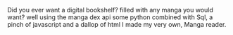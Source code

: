 Did you ever want a digital bookshelf? filled with any manga you would want? well using the manga dex api some python combined with Sql, a pinch of javascript and a dallop of html I made my very own, Manga reader. 
